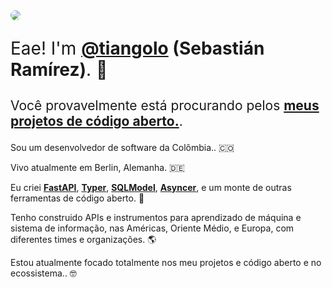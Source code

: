 <img style="border-radius: 100%; max-height: 15rem;" src="https://github.com/tiangolo.png">

<div style="font-size: 2em;" markdown="1">

Eae! I'm **<a href="https://twitter.com/tiangolo" target="_blank">@tiangolo</a> (Sebastián Ramírez)**. 👋

</div>

<div style="font-size: 1.5em" markdown="1">

Você provavelmente está procurando pelos **<a href="https://tiangolo.com/projects/">meus projetos de código aberto.</a>**.

</div>

Sou um desenvolvedor de software da Colômbia.. 🇨🇴

Vivo atualmente em Berlin, Alemanha. 🇩🇪

Eu criei **<a href="https://fastapi.tiangolo.com" target="_blank">FastAPI</a>**, **<a href="https://typer.tiangolo.com" target="_blank">Typer</a>**, **<a href="https://sqlmodel.tiangolo.com" target="_blank">SQLModel</a>**, **<a href="https://asyncer.tiangolo.com" target="_blank">Asyncer</a>**, e um monte de outras ferramentas de código aberto. 🚀

Tenho construido APIs e instrumentos para aprendizado de máquina e sistema de informação, nas Américas, Oriente Médio, e Europa, com diferentes times e organizações. 🌎

Estou atualmente focado totalmente nos meu projetos e código aberto e no ecossistema.. 🤓